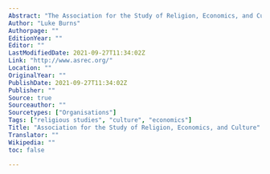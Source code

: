 ```yaml
---
Abstract: "The Association for the Study of Religion, Economics, and Culture exists to promote interdisciplinary scholarship on religion through conferences, workshops, newsletters, websites, working papers, teaching, and research."
Author: "Luke Burns"
Authorpage: ""
EditionYear: ""
Editor: ""
LastModifiedDate: 2021-09-27T11:34:02Z
Link: "http://www.asrec.org/"
Location: ""
OriginalYear: ""
PublishDate: 2021-09-27T11:34:02Z
Publisher: ""
Source: true
Sourceauthor: ""
Sourcetypes: ["Organisations"]
Tags: ["religious studies", "culture", "economics"]
Title: "Association for the Study of Religion, Economics, and Culture"
Translator: ""
Wikipedia: ""
toc: false

---
```

